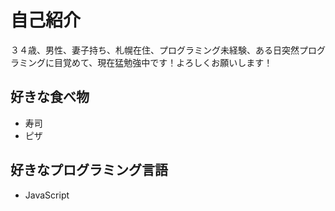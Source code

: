 # 自己紹介

３４歳、男性、妻子持ち、札幌在住、プログラミング未経験、ある日突然プログラミングに目覚めて、現在猛勉強中です！よろしくお願いします！

## 好きな食べ物

- 寿司
- ピザ

## 好きなプログラミング言語

- JavaScript
